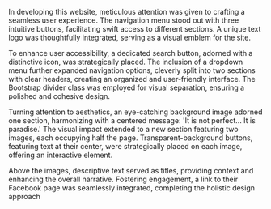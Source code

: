 In developing this website, meticulous attention was given to crafting a seamless user experience. The navigation menu stood out with three intuitive buttons, facilitating swift access to different sections. A unique text logo was thoughtfully integrated, serving as a visual emblem for the site.

To enhance user accessibility, a dedicated search button, adorned with a distinctive icon, was strategically placed. The inclusion of a dropdown menu further expanded navigation options, cleverly split into two sections with clear headers, creating an organized and user-friendly interface. The Bootstrap divider class was employed for visual separation, ensuring a polished and cohesive design.

Turning attention to aesthetics, an eye-catching background image adorned one section, harmonizing with a centered message: 'It is not perfect... It is paradise.' The visual impact extended to a new section featuring two images, each occupying half the page. Transparent-background buttons, featuring text at their center, were strategically placed on each image, offering an interactive element.

Above the images, descriptive text served as titles, providing context and enhancing the overall narrative. Fostering engagement, a link to their Facebook page was seamlessly integrated, completing the holistic design approach
